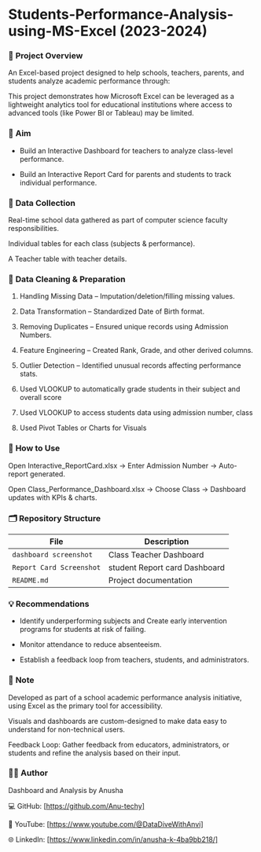 # Students-Performance-Analysis-using-MS-Excel (2023-2024)

### 📝 **Project Overview**

An Excel-based project designed to help schools, teachers, parents, and students analyze academic performance through:

This project demonstrates how Microsoft Excel can be leveraged as a lightweight analytics tool for educational institutions 
where access to advanced tools (like Power BI or Tableau) may be limited.

### 🎯 **Aim**

- Build an Interactive Dashboard for teachers to analyze class-level performance.

- Build an Interactive Report Card for parents and students to track individual performance.

### 📂 **Data Collection**

Real-time school data gathered as part of computer science faculty responsibilities.

Individual tables for each class (subjects & performance).

A Teacher table with teacher details.

### 🧹 **Data Cleaning & Preparation**

1. Handling Missing Data – Imputation/deletion/filling missing values.

2. Data Transformation – Standardized Date of Birth format.

3. Removing Duplicates – Ensured unique records using Admission Numbers.

4. Feature Engineering – Created Rank, Grade, and other derived columns.

5. Outlier Detection – Identified unusual records affecting performance stats.

6. Used VLOOKUP to automatically grade students in their subject and overall score

7. Used VLOOKUP to access students data using admission number, class

8. Used Pivot Tables or Charts for Visuals

### 🚀 **How to Use**

Open Interactive_ReportCard.xlsx → Enter Admission Number → Auto-report generated.

Open Class_Performance_Dashboard.xlsx → Choose Class → Dashboard updates with KPIs & charts.

### 🗂️ **Repository Structure**

|         File                | Description |
|-----------------------------|-------------|
| `dashboard screenshot`  | Class Teacher Dashboard |
| `Report Card Screenshot`  | student Report card Dashboard |
| `README.md`                           | Project documentation |

### 💡 **Recommendations**

- Identify underperforming subjects and Create early intervention programs for students at risk of failing.

- Monitor attendance to reduce absenteeism.

- Establish a feedback loop from teachers, students, and administrators.

### 🔔 **Note**

Developed as part of a school academic performance analysis initiative, using Excel as the primary tool for accessibility.

Visuals and dashboards are custom-designed to make data easy to understand for non-technical users.

Feedback Loop: Gather feedback from educators, administrators, or students and refine the analysis based on their input.

### 👨‍🏫 **Author**

Dashboard and Analysis by Anusha

💻 GitHub: [https://github.com/Anu-techy]

🎥 YouTube: [https://www.youtube.com/@DataDiveWithAnvi]

🌐 LinkedIn: [https://www.linkedin.com/in/anusha-k-4ba9bb218/]
